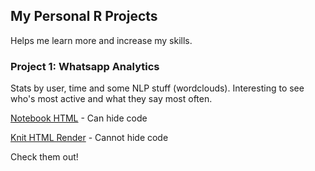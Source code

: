 ## My Personal R Projects

Helps me learn more and increase my skills. 

### Project 1: **Whatsapp Analytics**

Stats by user, time and some NLP stuff (wordclouds). Interesting to see who's most active and what they say most often. 

[Notebook HTML](R-Personal-Projects/whatsApp.nb.html) - Can hide code

[Knit HTML Render](R-Personal-Projects/whatsApp.html) - Cannot hide code

Check them out!
